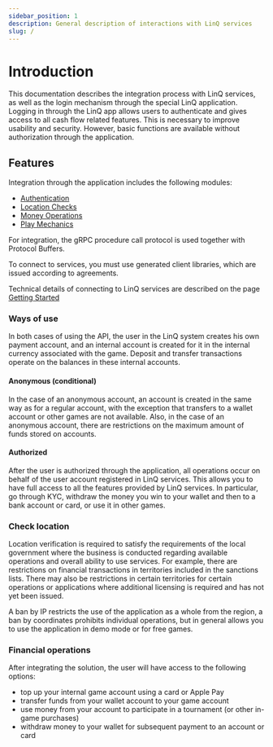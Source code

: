 ```yaml
---
sidebar_position: 1
description: General description of interactions with LinQ services
slug: /
---
```


# Introduction

This documentation describes the integration process with LinQ services, as well as the login mechanism through the special LinQ application. Logging in through the LinQ app allows users to authenticate and gives access to all cash flow related features. This is necessary to improve usability and security. However, basic functions are available without authorization through the application.

## Features

Integration through the application includes the following modules:

* [Authentication](modules/auth "Registration and authorization in services")
* [Location Checks](modules/location-checks.md "Check the location by IP address and more precise way using coordinates")
* [Money Operations](modules/money "All cash related operations, including transfers and custom rewards")
* [Play Mechanics](modules/play "Playing related actions, like tournaments starting and players joining")

For integration, the gRPC procedure call protocol is used together with Protocol Buffers.

To connect to services, you must use generated client libraries, which are issued according to agreements.

Technical details of connecting to LinQ services are described on the page [Getting Started](./getting-started.mdx)

### Ways of use

In both cases of using the API, the user in the LinQ system creates his own payment account, and an internal account is created for it in the internal currency associated with the game. Deposit and transfer transactions operate on the balances in these internal accounts.

#### Anonymous (conditional)

In the case of an anonymous account, an account is created in the same way as for a regular account, with the exception that transfers to a wallet account or other games are not available. Also, in the case of an anonymous account, there are restrictions on the maximum amount of funds stored on accounts.

#### Authorized

After the user is authorized through the application, all operations occur on behalf of the user account registered in LinQ services. This allows you to have full access to all the features provided by LinQ services. In particular, go through KYC, withdraw the money you win to your wallet and then to a bank account or card, or use it in other games.

### Check location

Location verification is required to satisfy the requirements of the local government where the business is conducted regarding available operations and overall ability to use services. For example, there are restrictions on financial transactions in territories included in the sanctions lists. There may also be restrictions in certain territories for certain operations or applications where additional licensing is required and has not yet been issued.

A ban by IP restricts the use of the application as a whole from the region, a ban by coordinates prohibits individual operations, but in general allows you to use the application in demo mode or for free games.

### Financial operations

After integrating the solution, the user will have access to the following options:

* top up your internal game account using a card or Apple Pay
* transfer funds from your wallet account to your game account
* use money from your account to participate in a tournament (or other in-game purchases)
* withdraw money to your wallet for subsequent payment to an account or card